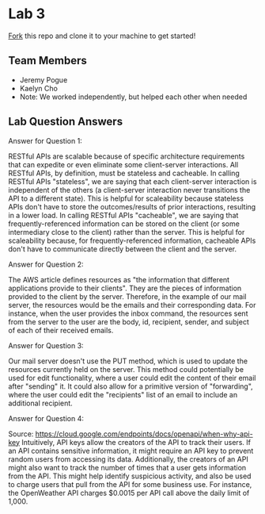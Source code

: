 # Lab 3
[Fork](https://docs.github.com/en/get-started/quickstart/fork-a-repo) this repo and clone it to your machine to get started!

## Team Members
- Jeremy Pogue
- Kaelyn Cho
- Note: We worked independently, but helped each other when needed

## Lab Question Answers

Answer for Question 1: 

RESTful APIs are scalable because of specific architecture requirements that can expedite or even eliminate some client-server interactions.
All RESTful APIs, by definition, must be stateless and cacheable. In calling RESTful APIs "stateless", we are saying that each client-server
interaction is independent of the others (a client-server interaction never transitions the API to a different state). This is helpful for 
scaleability because stateless APIs don't have to store the outcomes/results of prior interactions, resulting in a lower load. In calling
RESTful APIs "cacheable", we are saying that frequently-referenced information can be stored on the client (or some intermediary
close to the client) rather than the server. This is helpful for scaleability because, for frequently-referenced information, cacheable APIs
don't have to communicate directly between the client and the server.

Answer for Question 2:

The AWS article defines resources as "the information that different applications provide to their clients". They are the pieces of information
provided to the client by the server. Therefore, in the example of our mail server, the resources would be the emails and their corresponding data. 
For instance, when the user provides the inbox command, the resources sent from the server to the user are the body, id, recipient, sender, and 
subject of each of their received emails. 

Answer for Question 3:

Our mail server doesn't use the PUT method, which is used to update the resources currently held on the server. This method could potentially be used
for edit functionality, where a user could edit the content of their email after "sending" it. It could also allow for a primitive version of "forwarding",
where the user could edit the "recipients" list of an email to include an additional recipient. 

Answer for Question 4:

Source: https://cloud.google.com/endpoints/docs/openapi/when-why-api-key
Intuitively, API keys allow the creators of the API to track their users. If an API contains sensitive information, it might require an API key to prevent
random users from accessing its data. Additionally, the creators of an API might also want to track the number of times that a user gets information
from the API. This might help identify suspicious activity, and also be used to charge users that pull from the API for some business use. For instance,
the OpenWeather API charges $0.0015 per API call above the daily limit of 1,000.